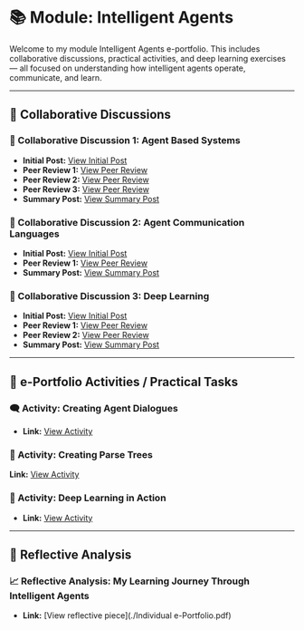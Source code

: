 # 📚 Module: Intelligent Agents 

Welcome to my module Intelligent Agents e-portfolio. This includes collaborative discussions, practical activities, and deep learning exercises — all focused on understanding how intelligent agents operate, communicate, and learn.

---

## 🔹 Collaborative Discussions

### 📘 Collaborative Discussion 1: Agent Based Systems  
- **Initial Post:** [View Initial Post](./DiscussionPosts/IA_InitialPost1.pdf)
- **Peer Review 1:** [View Peer Review](./DiscussionPosts/C1PR1.md)
- **Peer Review 2:** [View Peer Review](./DiscussionPosts/C1PR2.md) 
- **Peer Review 3:** [View Peer Review](./DiscussionPosts/C1PR3.md) 
- **Summary Post:** [View Summary Post](./DiscussionPosts/IA_SummaryPost1.pdf.pdf)

### 📘 Collaborative Discussion 2: Agent Communication Languages  
- **Initial Post:** [View Initial Post](./DiscussionPosts/IA_InitialPost2.md)
- **Peer Review 1:** [View Peer Review](./DiscussionPosts/peerreview11.md)
- **Summary Post:** [View Summary Post](./DiscussionPosts/summarypost2.md)

### 📘 Collaborative Discussion 3: Deep Learning  
- **Initial Post:** [View Initial Post](./DiscussionPosts/unit9IP.md)
- **Peer Review 1:** [View Peer Review](./DiscussionPosts/IA_PeerReview3.md)  
- **Peer Review 2:** [View Peer Review](./DiscussionPosts/IA_PeerReview4.md)  
- **Summary Post:** [View Summary Post](./DiscussionPosts/IA_SummaryPost3.md)

---

## 🔹 e-Portfolio Activities / Practical Tasks

### 🗨️ Activity: Creating Agent Dialogues  
- **Link:** [View Activity](https://jk-tech24.github.io/MSc-AI-ePortfolio/Intelligent-Agents/Creating-Agent-Dialogues.html)

### 🌳 Activity: Creating Parse Trees  
**Link:** [View Activity](https://jk-tech24.github.io/MSc-AI-ePortfolio/Intelligent-Agents/Creating%20Parse%20Trees.html) 

### 🧠 Activity: Deep Learning in Action  
- **Link:** [View Activity](https://github.com/jk-tech24/MSc-AI-ePortfolio/blob/main/Intelligent-Agents/DeepLearninginAction.md)


---

## 🔹 Reflective Analysis

### 📈 Reflective Analysis: My Learning Journey Through Intelligent Agents 
- **Link:** [View reflective piece](./Individual e-Portfolio.pdf)



